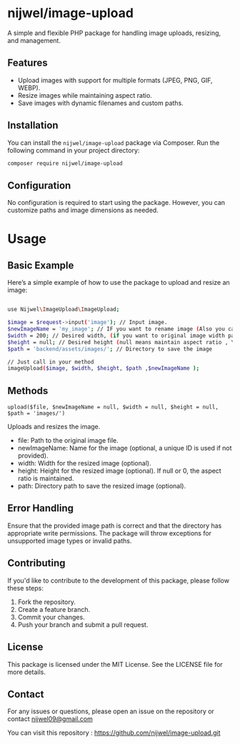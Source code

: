 
# nijwel/image-upload
A simple and flexible PHP package for handling image uploads, resizing, and management.

## Features

- Upload images with support for multiple formats (JPEG, PNG, GIF, WEBP).
- Resize images while maintaining aspect ratio.
- Save images with dynamic filenames and custom paths.

## Installation

You can install the `nijwel/image-upload` package via Composer. Run the following command in your project directory:

```bash
composer require nijwel/image-upload
```

## Configuration
No configuration is required to start using the package. However, you can customize paths and image dimensions as needed.

# Usage

## Basic Example

Here’s a simple example of how to use the package to upload and resize an image:

```bash

use Nijwel\ImageUpload\ImageUpload;

$image = $request->input('image'); // Input image.
$newImageName = 'my_image'; // IF you want to rename image (Also you can send null value) .
$width = 200; // Desired width, (if you want to original image width pass value 0 or null).  
$height = null; // Desired height (null means maintain aspect ratio , You can handle manually)
$path = 'backend/assets/images/'; // Directory to save the image

// Just call in your method
imageUpload($image, $width, $height, $path ,$newImageName );


```

## Methods
`upload($file, $newImageName = null, $width = null, $height = null, $path = 'images/')`

Uploads and resizes the image.

- file: Path to the original image file.
- newImageName: Name for the image (optional, a unique ID is used if not provided).
- width: Width for the resized image (optional).
- height: Height for the resized image (optional). If null or 0, the aspect ratio is maintained.
- path: Directory path to save the resized image (optional).

## Error Handling
Ensure that the provided image path is correct and that the directory has appropriate write permissions. The package will throw exceptions for unsupported image types or invalid paths.

## Contributing

If you'd like to contribute to the development of this package, please follow these steps:

1. Fork the repository.
2. Create a feature branch.
3. Commit your changes.
4. Push your branch and submit a pull request.

## License
This package is licensed under the MIT License. See the LICENSE file for more details.

## Contact

For any issues or questions, please open an issue on the repository or contact nijwel09@gmail.com

You can visit this repository : https://github.com/nijwel/image-upload.git

